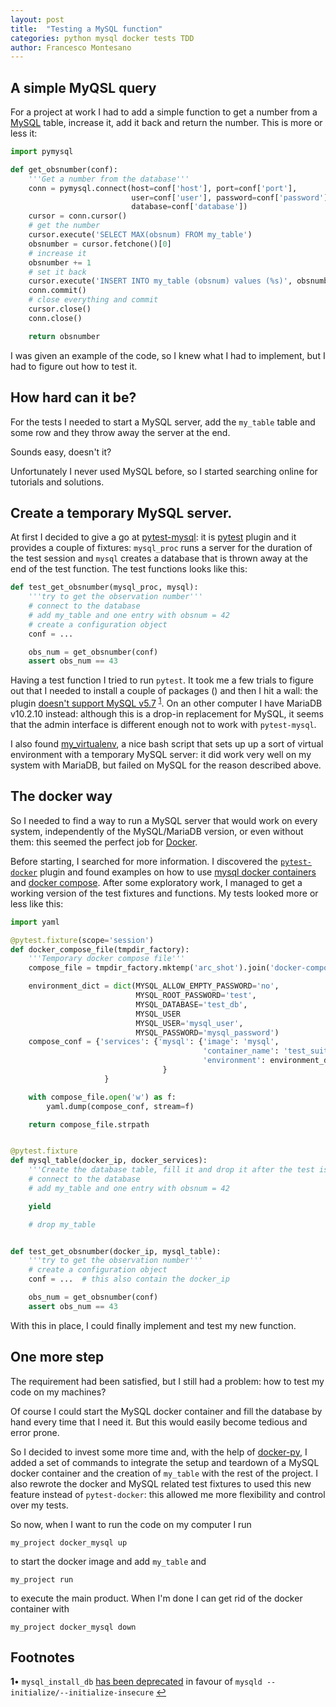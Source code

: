 ```yaml
---
layout: post
title:  "Testing a MySQL function"
categories: python mysql docker tests TDD
author: Francesco Montesano
---
```


## A simple MyQSL query

For a project at work I had to add a simple function to get a number from a
[MySQL](https://www.mysql.com/) table, increase it, add it back and return the
number. This is more or less it:

```python
import pymysql

def get_obsnumber(conf):
    '''Get a number from the database'''
    conn = pymysql.connect(host=conf['host'], port=conf['port'],
                           user=conf['user'], password=conf['password'],
                           database=conf['database'])
    cursor = conn.cursor()
    # get the number
    cursor.execute('SELECT MAX(obsnum) FROM my_table')
    obsnumber = cursor.fetchone()[0]
    # increase it
    obsnumber += 1
    # set it back
    cursor.execute('INSERT INTO my_table (obsnum) values (%s)', obsnumber)
    conn.commit()
    # close everything and commit
    cursor.close()
    conn.close()

    return obsnumber
```

I was given an example of the code, so I knew what I had to implement, but I had
to figure out how to test it.

## How hard can it be?

For the tests I needed to start a MySQL server, add the ``my_table`` table and
some row and they throw away the server at the end.

Sounds easy, doesn't it?

Unfortunately I never used MySQL before, so I started searching online for
tutorials and solutions. 

## Create a temporary MySQL server.

At first I decided to give a go at
[pytest-mysql](https://github.com/ClearcodeHQ/pytest-mysql): it is
[pytest](https://docs.pytest.org) plugin and it provides a couple of fixtures:
``mysql_proc`` runs a server for the duration of the test session and ``mysql``
creates a database that is thrown away at the end of the test function. The test
functions looks like this:

```python
def test_get_obsnumber(mysql_proc, mysql):
    '''try to get the observation number'''
    # connect to the database
    # add my_table and one entry with obsnum = 42
    # create a configuration object
    conf = ...

    obs_num = get_obsnumber(conf)
    assert obs_num == 43
```

Having a test function I tried to run ``pytest``. It took me a few trials to
figure out that I needed to install a couple of packages () and then I hit a
wall: the plugin [doesn't support MySQL
v5.7](https://github.com/ClearcodeHQ/pytest-mysql/pull/) <sup
id="a1">[1](#f1)</sup>. On an other computer I have MariaDB v10.2.10 instead:
although this is a drop-in replacement for MySQL, it seems that the admin
interface is different enough not to work with ``pytest-mysql``.

I also found [my_virtualenv](https://github.com/evgeni/my_virtualenv), a nice
bash script that sets up up a sort of virtual environment with a temporary MySQL
server: it did work very well on my system with MariaDB, but failed on MySQL for
the reason described above.

## The docker way

So I needed to find a way to run a MySQL server that would work on every system,
independently of the MySQL/MariaDB version, or even without them: this seemed
the perfect job for [Docker](https://docker.com).

Before starting, I searched for more information. I discovered the
[``pytest-docker``](https://github.com/AndreLouisCaron/pytest-docker) plugin and
found examples on how to use [mysql docker
containers](https://severalnines.com/blog/mysql-docker-containers-understanding-basics)
and [docker
compose](https://github.com/bossbossk20/docker-compose-mysql/blob/master/docker-compose.yml).
After some exploratory work, I managed to get a working version of the test
fixtures and functions. My tests looked more or less like this:

```python
import yaml

@pytest.fixture(scope='session')
def docker_compose_file(tmpdir_factory):
    '''Temporary docker compose file'''
    compose_file = tmpdir_factory.mktemp('arc_shot').join('docker-compose.yml')

    environment_dict = dict(MYSQL_ALLOW_EMPTY_PASSWORD='no',
                            MYSQL_ROOT_PASSWORD='test',
                            MYSQL_DATABASE='test_db',
                            MYSQL_USER
                            MYSQL_USER='mysql_user',
                            MYSQL_PASSWORD='mysql_password')
    compose_conf = {'services': {'mysql': {'image': 'mysql',
                                           'container_name': 'test_suite',
                                           'environment': environment_dict}
                                  }
                     }

    with compose_file.open('w') as f:
        yaml.dump(compose_conf, stream=f)

    return compose_file.strpath


@pytest.fixture
def mysql_table(docker_ip, docker_services):
    '''Create the database table, fill it and drop it after the test is done'''
    # connect to the database
    # add my_table and one entry with obsnum = 42

    yield

    # drop my_table


def test_get_obsnumber(docker_ip, mysql_table):
    '''try to get the observation number'''
    # create a configuration object
    conf = ...  # this also contain the docker_ip

    obs_num = get_obsnumber(conf)
    assert obs_num == 43
```

With this in place, I could finally implement and test my new function.

## One more step

The requirement had been satisfied, but I still had a problem: how to test my
code on my machines?

Of course I could start the MySQL docker container and fill the database by hand
every time that I need it. But this would easily become tedious and error prone. 

So I decided to invest some more time and, with the help of
[docker-py](https://docker-py.readthedocs.io/), I added a set of commands to
integrate the setup and teardown of a MySQL docker container and the creation of
``my_table`` with the rest of the project. I also rewrote the docker and MySQL
related test fixtures to used this new feature instead of ``pytest-docker``:
this allowed me more flexibility and control over my tests.

So now, when I want to run the code on my computer I run

    my_project docker_mysql up

to start the docker image and add ``my_table`` and

    my_project run

to execute the main product. When I'm done I can get rid of the docker container
with

    my_project docker_mysql down

## Footnotes

<b id="f1">1</b>&bull; ``mysql_install_db`` [has been
deprecated](https://dev.mysql.com/doc/refman/5.7/en/mysql-install-db.html) in
favour of ``mysqld --initialize/--initialize-insecure`` [↩](#a1)
